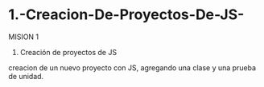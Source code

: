 # 1.-Creacion-De-Proyectos-De-JS-

MISION 1
1. Creación de proyectos de JS	


creacion de un nuevo proyecto con JS, agregando una clase y una prueba de unidad.

